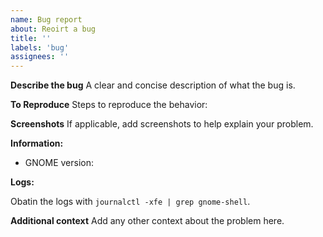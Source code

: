 ```yaml
---
name: Bug report
about: Reoirt a bug
title: ''
labels: 'bug'
assignees: ''
---
```


**Describe the bug**
A clear and concise description of what the bug is.

**To Reproduce**
Steps to reproduce the behavior:

**Screenshots**
If applicable, add screenshots to help explain your problem.

**Information:**

- GNOME version:

**Logs:**

Obatin the logs with `journalctl -xfe | grep gnome-shell`.

**Additional context**
Add any other context about the problem here.

